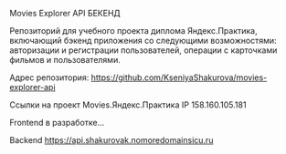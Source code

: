 Movies Explorer API БЕКЕНД

Репозиторий для учебного проекта диплома Яндекс.Практика, включающий бэкенд приложения со следующими возможностями: авторизации и регистрации пользователей, операции с карточками фильмов и пользователями.



Адрес репозитория: https://github.com/KseniyaShakurova/movies-explorer-api

Ссылки на проект Movies.Яндекс.Практика
IP 158.160.105.181

Frontend в разработке...

Backend https://api.shakurovak.nomoredomainsicu.ru
